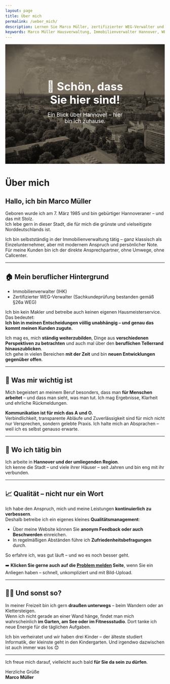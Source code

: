 ```yaml
---
layout: page
title: Über mich
permalink: /ueber_mich/
description: Lernen Sie Marco Müller, zertifizierter WEG-Verwalter und Immobilienverwalter (IHK) aus Hannover, persönlich kennen. Mit Herz, Verstand und Erfahrung steht er für transparente und zuverlässige Hausverwaltung in Hannover und Umgebung.
keywords: Marco Müller Hausverwaltung, Immobilienverwalter Hannover, WEG-Verwalter Hannover, zertifizierter Hausverwalter, Immobilienverwaltung mit Qualität, persönliche Hausverwaltung Hannover, Hausverwalter ohne Makler, Hausverwalter Hannover privat, unabhängiger Immobilienverwalter, Hausverwaltung mit Feedbacksystem
---
```


<div style="position: relative; text-align: center; color: white; margin-bottom: 30px;">

  <img src="/assets/img/linden_sepia.jpg" alt="Blick über Hannover in Richtung Linden – Sepia-Stil" style="width: 100%; max-height: 400px; object-fit: cover; filter: brightness(60%);">

  <div style="position: absolute; top: 50%; left: 50%; transform: translate(-50%, -50%);">
    <h1 style="font-size: 2.5em; margin: 0;">👋 Schön, dass Sie hier sind!</h1>
    <p style="font-size: 1.2em;">Ein Blick über Hannover – hier bin ich zuhause.</p>
  </div>

</div>

# Über mich

## Hallo, ich bin Marco Müller

Geboren wurde ich am 7. März 1985 und bin gebürtiger Hannoveraner – und das mit Stolz.  
Ich lebe gern in dieser Stadt, die für mich die grünste und vielseitigste Norddeutschlands ist.

Ich bin selbstständig in der Immobilienverwaltung tätig – ganz klassisch als Einzelunternehmer, aber mit modernem Anspruch und persönlicher Note. Für meine Kunden bin ich der direkte Ansprechpartner, ohne Umwege, ohne Callcenter.

---

## 🏠 Mein beruflicher Hintergrund

- Immobilienverwalter (IHK)
- Zertifizierter WEG-Verwalter (Sachkundeprüfung bestanden gemäß §26a WEG)

Ich bin kein Makler und betreibe auch keinen eigenen Hausmeisterservice. Das bedeutet:  
**Ich bin in meinen Entscheidungen völlig unabhängig – und genau das kommt meinen Kunden zugute.**

Ich mag es, mich **ständig weiterzubilden**, Dinge aus **verschiedenen Perspektiven zu betrachten** und auch mal über den **beruflichen Tellerrand hinauszublicken**.  
Ich gehe in vielen Bereichen **mit der Zeit** und bin **neuen Entwicklungen gegenüber offen**.

---

## 💬 Was mir wichtig ist

Mich begeistert an meinem Beruf besonders, dass man **für Menschen arbeitet** – und dass man sieht, was man tut. Ich mag Ergebnisse, Klarheit und ehrliche Rückmeldungen.

**Kommunikation ist für mich das A und O.**  
Verbindlichkeit, transparente Abläufe und Zuverlässigkeit sind für mich nicht nur Versprechen, sondern gelebte Praxis. Ich halte mich an Absprachen – weil ich es selbst genauso erwarte.

---

## 📍 Wo ich tätig bin

Ich arbeite in **Hannover und der umliegenden Region**.  
Ich kenne die Stadt – und viele ihrer Häuser – seit Jahren und bin eng mit ihr verbunden.

---

## 📈 Qualität – nicht nur ein Wort

Ich habe den Anspruch, mich und meine Leistungen **kontinuierlich zu verbessern**.  
Deshalb betreibe ich ein eigenes kleines **Qualitätsmanagement**:

- Über meine Website können Sie **anonym Feedback oder auch Beschwerden** einreichen.
- In regelmäßigen Abständen führe ich **Zufriedenheitsbefragungen** durch.

So erfahre ich, was gut läuft – und wo es noch besser geht.

➡️ **Klicken Sie gerne auch auf die [Problem melden](problem-melden.html) Seite**, wenn Sie ein Anliegen haben – schnell, unkompliziert und mit Bild-Upload.

---

## 🧗‍♂️ Und sonst so?

In meiner Freizeit bin ich gern **draußen unterwegs** – beim Wandern oder an Klettersteigen.  
Wenn ich nicht gerade an einer Wand hänge, findet man mich wahrscheinlich **im Garten, am See oder im Fitnessstudio**. Dort tanke ich neue Energie für die täglichen Aufgaben.

Ich bin verheiratet und wir haben drei Kinder – der älteste studiert Informatik, der kleinste geht in den Kindergarten.
Und irgendwo dazwischen ist auch immer was los 😊

---

Ich freue mich darauf, vielleicht auch bald **für Sie da sein zu dürfen**.

Herzliche Grüße  
**Marco Müller**
